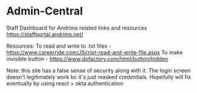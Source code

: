 # Admin-Central
Staff Dashboard for Andrims related links and resources
https://staffportal.andrims.net/

Resources:
To read and write to .txt files - https://www.careerride.com/JScript-read-and-write-file.aspx
To make invisible button - https://www.dofactory.com/html/button/hidden

Note: this site has a false sense of security along with it. The login screen doesn't legitimately work bc it's just masked credentials.
Hopefully will fix eventually by using react + okta authentication
